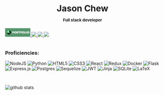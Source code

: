 <h1 align='center'>
Jason Chew
<font size=2>
<p align='center'>
Full stack developer
</p>
</font>
</h1>
<a href="https://jrchew15.github.io">
<img height=28 src="./markup-cropped.svg"/>
</a>
<a href="https://www.linkedin.com/in/jason-r-chew">
<img src='https://img.shields.io/badge/linkedin-%230077B5.svg?style=for-the-badge&logo=linkedin&logoColor=white'/>
</a>
<a href="https://angel.co/u/jason-chew-7">
<img src="https://img.shields.io/badge/AngelList-%23D4D4D4.svg?style=for-the-badge&logo=AngelList&logoColor=black"/>
</a>
<img src="https://img.shields.io/badge/Gmail-D14836?style=for-the-badge&logo=gmail&logoColor=white" onclick="copyText()" style="cursor:pointer"/>
<script>
        function copyText() {
            navigator.clipboard.writeText
                ("jrchew15@gmail.com");
        }
</script>
<br/>
<br/>


### Proficiencies:

![NodeJS](https://img.shields.io/badge/node.js-6DA55F?style=for-the-badge&logo=node.js&logoColor=white)
![Python](https://img.shields.io/badge/python-3670A0?style=for-the-badge&logo=python&logoColor=ffdd54)
![HTML5](https://img.shields.io/badge/html5-%23E34F26.svg?style=for-the-badge&logo=html5&logoColor=white)
![CSS3](https://img.shields.io/badge/css3-%231572B6.svg?style=for-the-badge&logo=css3&logoColor=white)
![React](https://img.shields.io/badge/react-%2320232a.svg?style=for-the-badge&logo=react&logoColor=%2361DAFB)
![Redux](https://img.shields.io/badge/redux-%23593d88.svg?style=for-the-badge&logo=redux&logoColor=white)
![Docker](https://img.shields.io/badge/docker-%230db7ed.svg?style=for-the-badge&logo=docker&logoColor=white)
![Flask](https://img.shields.io/badge/flask-%23000.svg?style=for-the-badge&logo=flask&logoColor=white)
![Express.js](https://img.shields.io/badge/express.js-%23404d59.svg?style=for-the-badge&logo=express&logoColor=%2361DAFB)
![Postgres](https://img.shields.io/badge/postgres-%23316192.svg?style=for-the-badge&logo=postgresql&logoColor=white)
![Sequelize](https://img.shields.io/badge/Sequelize-52B0E7?style=for-the-badge&logo=Sequelize&logoColor=white)
![JWT](https://img.shields.io/badge/JWT-black?style=for-the-badge&logo=JSON%20web%20tokens)
![Jinja](https://img.shields.io/badge/jinja-white.svg?style=for-the-badge&logo=jinja&logoColor=black)
![SQLite](https://img.shields.io/badge/sqlite-%2307405e.svg?style=for-the-badge&logo=sqlite&logoColor=white)
![LaTeX](https://img.shields.io/badge/latex-%23008080.svg?style=for-the-badge&logo=latex&logoColor=white)

<br>

![github stats](https://github-readme-stats.vercel.app/api?username=jrchew15&show_icons=true)
